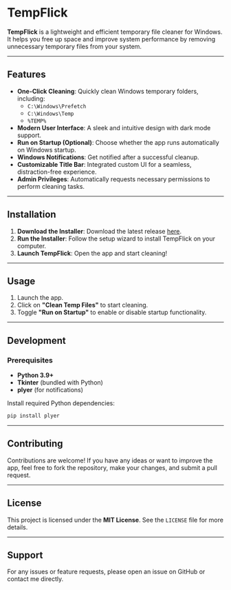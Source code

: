 # TempFlick

**TempFlick** is a lightweight and efficient temporary file cleaner for Windows. It helps you free up space and improve system performance by removing unnecessary temporary files from your system. 

---

## Features

- **One-Click Cleaning**: Quickly clean Windows temporary folders, including:
  - `C:\Windows\Prefetch`
  - `C:\Windows\Temp`
  - `%TEMP%`
- **Modern User Interface**: A sleek and intuitive design with dark mode support.
- **Run on Startup (Optional)**: Choose whether the app runs automatically on Windows startup.
- **Windows Notifications**: Get notified after a successful cleanup.
- **Customizable Title Bar**: Integrated custom UI for a seamless, distraction-free experience.
- **Admin Privileges**: Automatically requests necessary permissions to perform cleaning tasks.

---

## Installation

1. **Download the Installer**: Download the latest release [here](https://github.com/yourusername/tempflick/releases).
2. **Run the Installer**: Follow the setup wizard to install TempFlick on your computer.
3. **Launch TempFlick**: Open the app and start cleaning!

---

## Usage

1. Launch the app.
2. Click on **"Clean Temp Files"** to start cleaning.
3. Toggle **"Run on Startup"** to enable or disable startup functionality.

---

## Development

### Prerequisites

- **Python 3.9+**
- **Tkinter** (bundled with Python)
- **plyer** (for notifications)

Install required Python dependencies:
```bash
pip install plyer
```

---

## Contributing

Contributions are welcome! If you have any ideas or want to improve the app, feel free to fork the repository, make your changes, and submit a pull request.

---

## License

This project is licensed under the **MIT License**. See the `LICENSE` file for more details.

---

## Support

For any issues or feature requests, please open an issue on GitHub or contact me directly.
